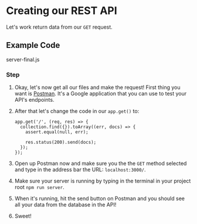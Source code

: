 # Creating our REST API

Let's work return data from our `GET` request.

## Example Code

server-final.js

### Step

1.  Okay, let's now get all our files and make the request! First thing you want is [Postman](https://www.getpostman.com/). It's a Google application that you can use to test your API's endpoints.

2.  After that let's change the code in our `app.get()` to:

    ```
    app.get('/', (req, res) => {
      collection.find({}).toArray((err, docs) => {
        assert.equal(null, err);

        res.status(200).send(docs);
      });
    });
    ```

3.  Open up Postman now and make sure you the the `GET` method selected and type in the address bar the URL: `localhost:3000/`.

4.  Make sure your server is running by typing in the terminal in your project root `npm run server`.

5.  When it's running, hit the send button on Postman and you should see all your data from the database in the API!

6.  Sweet!
